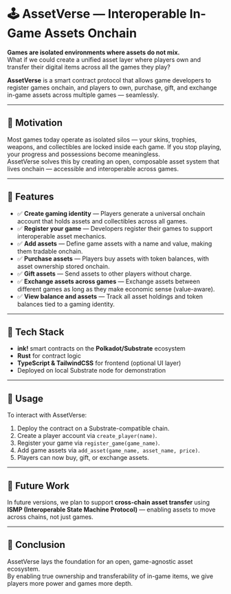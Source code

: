 
# 🕹️ AssetVerse — Interoperable In-Game Assets Onchain

**Games are isolated environments where assets do not mix.**  
What if we could create a unified asset layer where players own and transfer their digital items across all the games they play?

**AssetVerse** is a smart contract protocol that allows game developers to register games onchain, and players to own, purchase, gift, and exchange in-game assets across multiple games — seamlessly.

---

## 🚀 Motivation

Most games today operate as isolated silos — your skins, trophies, weapons, and collectibles are locked inside each game. If you stop playing, your progress and possessions become meaningless.  
AssetVerse solves this by creating an open, composable asset system that lives onchain — accessible and interoperable across games.

---

## 🧩 Features

- ✅ **Create gaming identity** — Players generate a universal onchain account that holds assets and collectibles across all games.
- ✅ **Register your game** — Developers register their games to support interoperable asset mechanics.
- ✅ **Add assets** — Define game assets with a name and value, making them tradable onchain.
- ✅ **Purchase assets** — Players buy assets with token balances, with asset ownership stored onchain.
- ✅ **Gift assets** — Send assets to other players without charge.
- ✅ **Exchange assets across games** — Exchange assets between different games as long as they make economic sense (value-aware).
- ✅ **View balance and assets** — Track all asset holdings and token balances tied to a gaming identity.

---

## 🔧 Tech Stack

- **ink!** smart contracts on the **Polkadot/Substrate** ecosystem  
- **Rust** for contract logic  
- **TypeScript & TailwindCSS** for frontend (optional UI layer)  
- Deployed on local Substrate node for demonstration

---

## 🧪 Usage

To interact with AssetVerse:

1. Deploy the contract on a Substrate-compatible chain.
2. Create a player account via `create_player(name)`.
3. Register your game via `register_game(game_name)`.
4. Add game assets via `add_asset(game_name, asset_name, price)`.
5. Players can now buy, gift, or exchange assets.

---

## 📡 Future Work

In future versions, we plan to support **cross-chain asset transfer** using **ISMP (Interoperable State Machine Protocol)** — enabling assets to move across chains, not just games.

---

## 🏁 Conclusion

AssetVerse lays the foundation for an open, game-agnostic asset ecosystem.  
By enabling true ownership and transferability of in-game items, we give players more power and games more depth.
